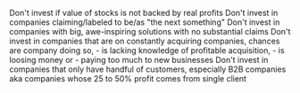 Don't invest if value of stocks is not backed by real profits
Don't invest in companies claiming/labeled to be/as "the next something"
Don't invest in companies with big, awe-inspiring solutions with no substantial claims
Don't invest in companies that are on constantly acquiring companies, chances are company doing so, 
	- is lacking knowledge of profitable acquisition, 
	- is loosing money or 
	- paying too much to new businesses
Don't invest in companies that only have handful of customers, especially B2B companies aka companies whose 25 to 50% profit comes from single client
